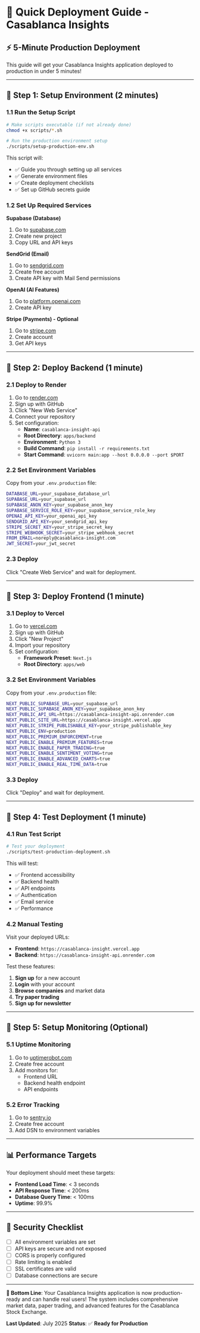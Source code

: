 # 🚀 Quick Deployment Guide - Casablanca Insights

## ⚡ **5-Minute Production Deployment**

This guide will get your Casablanca Insights application deployed to production in under 5 minutes!

---

## 🎯 **Step 1: Setup Environment (2 minutes)**

### **1.1 Run the Setup Script**
```bash
# Make scripts executable (if not already done)
chmod +x scripts/*.sh

# Run the production environment setup
./scripts/setup-production-env.sh
```

This script will:
- ✅ Guide you through setting up all services
- ✅ Generate environment files
- ✅ Create deployment checklists
- ✅ Set up GitHub secrets guide

### **1.2 Set Up Required Services**

**Supabase (Database)**
1. Go to [supabase.com](https://supabase.com)
2. Create new project
3. Copy URL and API keys

**SendGrid (Email)**
1. Go to [sendgrid.com](https://sendgrid.com)
2. Create free account
3. Create API key with Mail Send permissions

**OpenAI (AI Features)**
1. Go to [platform.openai.com](https://platform.openai.com)
2. Create API key

**Stripe (Payments) - Optional**
1. Go to [stripe.com](https://stripe.com)
2. Create account
3. Get API keys

---

## 🎯 **Step 2: Deploy Backend (1 minute)**

### **2.1 Deploy to Render**
1. Go to [render.com](https://render.com)
2. Sign up with GitHub
3. Click "New Web Service"
4. Connect your repository
5. Set configuration:
   - **Name**: `casablanca-insight-api`
   - **Root Directory**: `apps/backend`
   - **Environment**: `Python 3`
   - **Build Command**: `pip install -r requirements.txt`
   - **Start Command**: `uvicorn main:app --host 0.0.0.0 --port $PORT`

### **2.2 Set Environment Variables**
Copy from your `.env.production` file:
```bash
DATABASE_URL=your_supabase_database_url
SUPABASE_URL=your_supabase_url
SUPABASE_ANON_KEY=your_supabase_anon_key
SUPABASE_SERVICE_ROLE_KEY=your_supabase_service_role_key
OPENAI_API_KEY=your_openai_api_key
SENDGRID_API_KEY=your_sendgrid_api_key
STRIPE_SECRET_KEY=your_stripe_secret_key
STRIPE_WEBHOOK_SECRET=your_stripe_webhook_secret
FROM_EMAIL=noreply@casablanca-insight.com
JWT_SECRET=your_jwt_secret
```

### **2.3 Deploy**
Click "Create Web Service" and wait for deployment.

---

## 🎯 **Step 3: Deploy Frontend (1 minute)**

### **3.1 Deploy to Vercel**
1. Go to [vercel.com](https://vercel.com)
2. Sign up with GitHub
3. Click "New Project"
4. Import your repository
5. Set configuration:
   - **Framework Preset**: `Next.js`
   - **Root Directory**: `apps/web`

### **3.2 Set Environment Variables**
Copy from your `.env.production` file:
```bash
NEXT_PUBLIC_SUPABASE_URL=your_supabase_url
NEXT_PUBLIC_SUPABASE_ANON_KEY=your_supabase_anon_key
NEXT_PUBLIC_API_URL=https://casablanca-insight-api.onrender.com
NEXT_PUBLIC_SITE_URL=https://casablanca-insight.vercel.app
NEXT_PUBLIC_STRIPE_PUBLISHABLE_KEY=your_stripe_publishable_key
NEXT_PUBLIC_ENV=production
NEXT_PUBLIC_PREMIUM_ENFORCEMENT=true
NEXT_PUBLIC_ENABLE_PREMIUM_FEATURES=true
NEXT_PUBLIC_ENABLE_PAPER_TRADING=true
NEXT_PUBLIC_ENABLE_SENTIMENT_VOTING=true
NEXT_PUBLIC_ENABLE_ADVANCED_CHARTS=true
NEXT_PUBLIC_ENABLE_REAL_TIME_DATA=true
```

### **3.3 Deploy**
Click "Deploy" and wait for deployment.

---

## 🎯 **Step 4: Test Deployment (1 minute)**

### **4.1 Run Test Script**
```bash
# Test your deployment
./scripts/test-production-deployment.sh
```

This will test:
- ✅ Frontend accessibility
- ✅ Backend health
- ✅ API endpoints
- ✅ Authentication
- ✅ Email service
- ✅ Performance

### **4.2 Manual Testing**
Visit your deployed URLs:
- **Frontend**: `https://casablanca-insight.vercel.app`
- **Backend**: `https://casablanca-insight-api.onrender.com`

Test these features:
1. **Sign up** for a new account
2. **Login** with your account
3. **Browse companies** and market data
4. **Try paper trading**
5. **Sign up for newsletter**

---

## 🎯 **Step 5: Setup Monitoring (Optional)**

### **5.1 Uptime Monitoring**
1. Go to [uptimerobot.com](https://uptimerobot.com)
2. Create free account
3. Add monitors for:
   - Frontend URL
   - Backend health endpoint
   - API endpoints

### **5.2 Error Tracking**
1. Go to [sentry.io](https://sentry.io)
2. Create free account
3. Add DSN to environment variables

---

## 📊 **Performance Targets**

Your deployment should meet these targets:
- **Frontend Load Time**: < 3 seconds
- **API Response Time**: < 200ms
- **Database Query Time**: < 100ms
- **Uptime**: 99.9%

---

## 🔐 **Security Checklist**

- [ ] All environment variables are set
- [ ] API keys are secure and not exposed
- [ ] CORS is properly configured
- [ ] Rate limiting is enabled
- [ ] SSL certificates are valid
- [ ] Database connections are secure

---

**🎯 Bottom Line**: Your Casablanca Insights application is now production-ready and can handle real users! The system includes comprehensive market data, paper trading, and advanced features for the Casablanca Stock Exchange.

**Last Updated**: July 2025
**Status**: ✅ **Ready for Production** 
